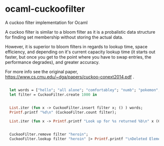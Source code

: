 # ocaml-cuckoofilter
A cuckoo filter implementation for Ocaml

A cuckoo filter is similar to a bloom filter as it is a probalistic data structure for finding set membership without storing the actual data.

However, it is superior to bloom filters in regards to lookup time, space efficiency, and depending on it's current capacity lookup time (it starts out faster, but once you get to the point where you have to swap entries, the performance degrades), and greater accuracy.

For more info see the original paper, https://www.cs.cmu.edu/~dga/papers/cuckoo-conext2014.pdf . 


```ocaml

  let words = ["hello"; "all alone"; "comfortabley"; "numb"; "pokemon"; "heroin"] in
  let filter = CuckooFilter.create 1000 in


  List.iter (fun x -> CuckooFilter.insert filter x; () ) words;
  Printf.printf "%d\n" (CuckooFilter.count filter);
    
  List.iter (fun x -> Printf.printf "Look up for %s returned %b\n" x (CuckooFilter.lookup filter x) ) words;


  CuckooFilter.remove filter "heroin";
  CuckooFilter.lookup filter "heroin" |> Printf.printf "\nDeleted Element Found, %b\n ";  
  

  
```